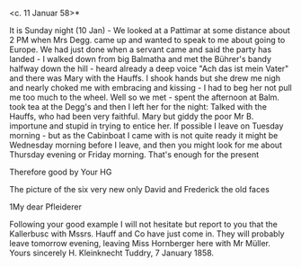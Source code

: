  <c. 11 Januar 58>*

It is Sunday night (10 Jan) - We looked at a Pattimar at some distance about 2 PM when Mrs Degg. came up and wanted to speak to me about going to Europe. We had just done when a servant came and said the party has landed - I walked down from big Balmatha and met the Bührer's bandy halfway down the hill - heard already a deep voice "Ach das ist mein Vater" and there was Mary with the Hauffs. I shook hands but she drew me nigh and nearly choked me with embracing and kissing - I had to beg her not pull me too much to the wheel. Well so we met - spent the afternoon at Balm. took tea at the Degg's and then I left her for the night: Talked with the Hauffs, who had been very faithful. Mary but giddy the poor Mr B. importune and stupid in trying to entice her. If possible I leave on Tuesday morning - but as the Cabinboat I came with is not quite ready it might be Wednesday morning before I leave, and then you might look for me about Thursday evening or Friday morning. That's enough for the present

Therefore good by
 Your HG

The picture of the six very new only David and Frederick the old faces 


1My dear Pfleiderer

Following your good example I will not hesitate but report to you that the Kallerbusc with Mssrs. Hauff and Co have just come in. They will probably leave tomorrow evening, leaving Miss Hornberger here with Mr Müller. 
 Yours sincerely
 H. Kleinknecht
Tuddry, 7 January 1858.

